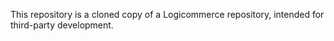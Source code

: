 This repository is a cloned copy of a Logicommerce repository, intended for third-party development. 
